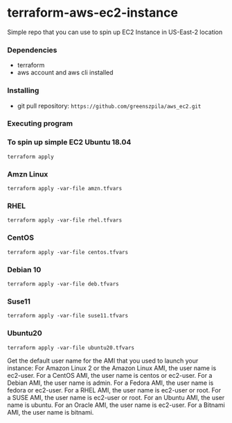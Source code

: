 

# terraform-aws-ec2-instance 

Simple repo that you can use to spin up EC2 Instance in US-East-2 location

### Dependencies

* terraform
* aws account and aws cli installed 

### Installing

* git pull repository:  `https://github.com/greenszpila/aws_ec2.git`

### Executing program

### To spin up simple EC2 Ubuntu 18.04 
`terraform apply `

### Amzn Linux 
`terraform apply -var-file amzn.tfvars `

### RHEL  
`terraform apply -var-file rhel.tfvars `

### CentOS
`terraform apply -var-file centos.tfvars`

### Debian 10
`terraform apply -var-file deb.tfvars`

### Suse11
`terraform apply -var-file suse11.tfvars`

### Ubuntu20
`terraform apply -var-file ubuntu20.tfvars`


Get the default user name for the AMI that you used to launch your instance:
For Amazon Linux 2 or the Amazon Linux AMI, the user name is ec2-user.
For a CentOS AMI, the user name is centos or ec2-user.
For a Debian AMI, the user name is admin.
For a Fedora AMI, the user name is fedora or ec2-user.
For a RHEL AMI, the user name is ec2-user or root.
For a SUSE AMI, the user name is ec2-user or root.
For an Ubuntu AMI, the user name is ubuntu.
For an Oracle AMI, the user name is ec2-user.
For a Bitnami AMI, the user name is bitnami.